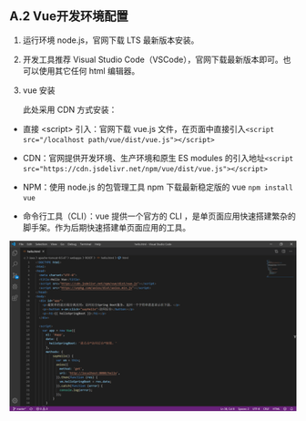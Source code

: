 ## A.2 Vue开发环境配置

1. 运行环境 node.js，官网下载 LTS 最新版本安装。

2. 开发工具推荐 Visual Studio Code（VSCode），官网下载最新版本即可。也可以使用其它任何 html 编辑器。

3. vue 安装

   此处采用 CDN 方式安装：

- 直接 &lt;script&gt;  引入：官网下载 vue.js 文件，在页面中直接引入`<script src="/localhost path/vue/dist/vue.js"></script>`

- CDN：官网提供开发环境、生产环境和原生 ES modules 的引入地址`<script src="https://cdn.jsdelivr.net/npm/vue/dist/vue.js"></script>`

- NPM：使用 node.js 的包管理工具 npm 下载最新稳定版的 vue `npm install vue`

- 命令行工具（CLI）：vue 提供一个官方的 CLI ，是单页面应用快速搭建繁杂的脚手架。作为后期快速搭建单页面应用的工具。

![image-20191130200347174](images/image-20191130200347174.png)